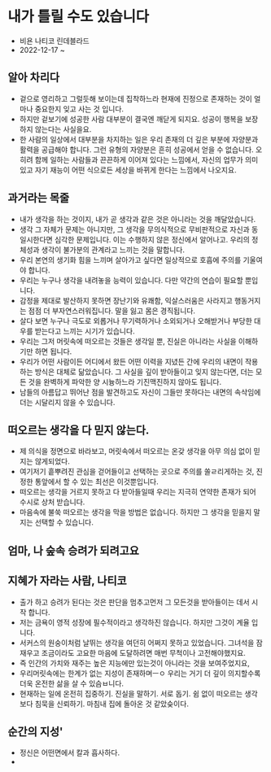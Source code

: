<!--
📚 내가 틀릴 수도 있습니다. 
-->

# 내가 틀릴 수도 있습니다

- 비욘 나티코 린데블라드
- 2022-12-17 ~

## 알아 차리다

- 겉으로 영리하고 그럴듯해 보이는데 집착하느라 현재에 진정으로 존재하는 것이 얼마나 중요한지 잊고 사는 것 입니다.
- 하지만 겉보기에 성공한 사람 대부분이 결국엔 깨닫게 되지요. 성공이 행복을 보장하지 않는다는 사실을요.
- 한 사람의 일상에서 대부분을 차지하는 일은 우리 존재의 더 깊은 부분에 자양분과 활력을 공급해야 합니다. 그런 유형의 자양분은 흔히 성공에서 얻을 수 없습니다. 오히려 함께 일하는 사람들과 끈끈하게 이어져 있다는 느낌에서, 자신의 업무가 의미 있고 자기 재능이 어떤 식으로든 세상을 바뀌게 한다는 느낌에서 나오지요.

## 과거라는 목줄

- 내가 생각을 하는 것이지, 내가 곧 생각과 같은 것은 아니라는 것을 깨달았습니다.
- 생각 그 자체가 문제는 아니지만, 그 생각을 무의식적으로 무비판적으로 자신과 동일시한다면 심각한 문제입니다. 이는 수행하지 않은 정신에서 알어나고. 우리의 정체성과 생각이 불가분의 관계라고 느끼는 것을 말합니다.
- 우리 본연의 생기화 힘을 느끼며 살아가고 싶다면 일상적으로 호흡에 주의를 기울여야 합니다.
- 우리는 누구나 생각을 내려놓을 능력이 있습니다. 다만 약간의 연습이 필요할 뿐입니다.
- 감정을 제대로 발산하지 못하면 장난기와 유쾌함, 익살스러움은 사라지고 행동거지는 점점 더 부자연스러워집니다. 말을 잃고 몸은 경직됩니다.
- 살다 보면 누구나 극도로 외롭거나 무기력하거나 소외되거나 오해받거나 부당한 대우를 받는다고 느끼는 시기가 있습니다.
- 우리는 그저 머릿속에 떠오르는 것들은 생각일 뿐, 진실은 아니라는 사실을 이해하기만 하면 됩니다.
- 우리가 어떤 사람이든 어디에서 왔든 어떤 이력을 지녔든 간에 우리의 내면이 작용 하는 방식은 대체로 닮았습니다. 그 사실을 깊이 받아들이고 잊지 않는다면, 더는 모든 것을 완벽하게 파악한 양 시늉하느라 기진맥진하지 않아도 됩니다.
- 남들의 아름답고 뛰어난 점을 발견하고도 자신이 그들만 못하다는 내면의 속삭임에 더는 시달리지 않을 수 있습니다.

## 떠오르는 생각을 다 믿지 않는다.

- 제 의식을 정면으로 바라보고, 머릿속에서 떠오르는 온갖 생각을 아무 의심 없이 믿지는 않게되었다.
- 여기저기 흩뿌려진 관심을 걷어들이고 선택하는 곳으로 주의를 쏠ㄹ리게하는 것, 진정한 통앞에서 할 수 있는 최선은 이것뿐입니다.
- 떠오르는 생각을 거르지 못하고 다 받아들일때 우리는 지극히 연약한 존재가 되어 수시로 상처 받습니다.
- 마음속에 불쑥 떠오르는 생각을 막을 방법은 없습니다. 하지만 그 생각을 믿을지 말지는 선택할 수 있습니다.

## 엄마, 나 숲속 승려가 되려고요

## 지혜가 자라는 사람, 나티코

- 출가 하고 승려가 된다는 것은 판단을 멈추고먼저 그 모든것을 받아들이는 데서 시작 합니다.
- 저는 금욕이 영적 성장에 필수적이라고 생각하진 않습니다. 하지만 그것이 계율 입니다.
- 서커스의 원숭이처럼 날뛰는 생각을 여던히 어쩌지 못하고 있었습니다. 그녀석을 잠재우고 조금이라도 고요한 마음에 도달하려면 매번 무척이나 고전해야했지요.
- 즉 인간의 가치와 재주는 높은 지능에만 있는것이 아니라는 것을 보여주었지요,
- 우리머릿속에는 한계가 없는 지성이 존재하며ㅡㅇ 우리는 거기 더 깊이 의지할수록 더욱 온전한 삶을 살 수 있슴ㅂ니다.
- 현재하는 일에 온전히 집중하기. 진실을 말하기. 서로 돕기. 쉼 없이 떠오르는 생각보다 침묵을 신뢰하기. 마침내 집에 돌아온 것 같았슺이다.

## 순간의 지성'

- 정신은 어떤면에서 칼과 흡사하다.
- 